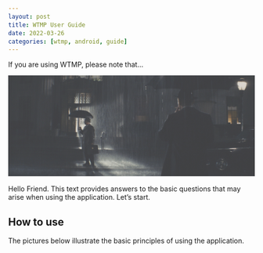 ```yaml
---
layout: post
title: WTMP User Guide
date: 2022-03-26
categories: [wtmp, android, guide]
---
```


If you are using WTMP, please note that…

![guide](https://raw.githubusercontent.com/mdnghtdv/mdnghtdv.github.io/main/assets/images/userguide.png)

Hello Friend. This text provides answers to the basic questions that may arise when using the application. Let’s start.

## How to use

The pictures below illustrate the basic principles of using the application.
